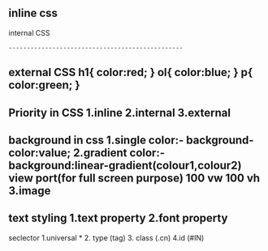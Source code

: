 inline css
<tag style="Property:value">
------------------------------------------------------
internal CSS
<style>
    selector{
        property:value;
    }
    </style>
    ------------------------------------------------
external CSS
h1{
    color:red;
}
ol{
    color:blue;
}
p{
    color:green;
}
-----------------------------------------------------------
Priority in CSS
1.inline
2.internal
3.external
-----------------------------------------------------------
background in css
1.single color:- background-color:value;
2.gradient color:- background:linear-gradient(colour1,colour2)
    view port(for full screen purpose)
    100 vw
    100 vh
3.image
----------------------------------------------------------
text styling 
1.text property
2.font property
-------------------------------------------------------
seclector
1.universal *
2. type (tag)
3. class (.cn)
4.id (#IN)

